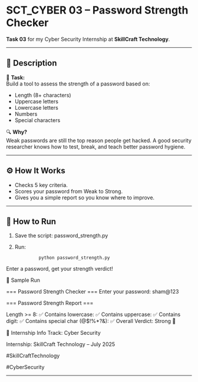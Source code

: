 # SCT_CYBER 03 – Password Strength Checker

**Task 03** for my Cyber Security Internship at **SkillCraft Technology**.

---

## 📌 Description

🔑 **Task:**  
Build a tool to assess the strength of a password based on:
- Length (8+ characters)
- Uppercase letters
- Lowercase letters
- Numbers
- Special characters

🔍 **Why?**  
Weak passwords are still the top reason people get hacked. A good security researcher knows how to test, break, and teach better password hygiene.

---

## ⚙️ How It Works

- Checks 5 key criteria.
- Scores your password from Weak to Strong.
- Gives you a simple report so you know where to improve.

---

## 🚀 How to Run

1. Save the script:
               password_strength.py

2. Run:

                python password_strength.py

Enter a password, get your strength verdict!

📸 Sample Run

=== Password Strength Checker ===
Enter your password: sham@123

=== Password Strength Report ===

 Length >= 8: ✅
 Contains lowercase: ✅
 Contains uppercase: ✅
 Contains digit: ✅
 Contains special char (@$!%*?&): ✅
 Overall Verdict: Strong 💪


📌 Internship Info
Track: Cyber Security

Internship: SkillCraft Technology – July 2025

#SkillCraftTechnology

#CyberSecurity  

---
